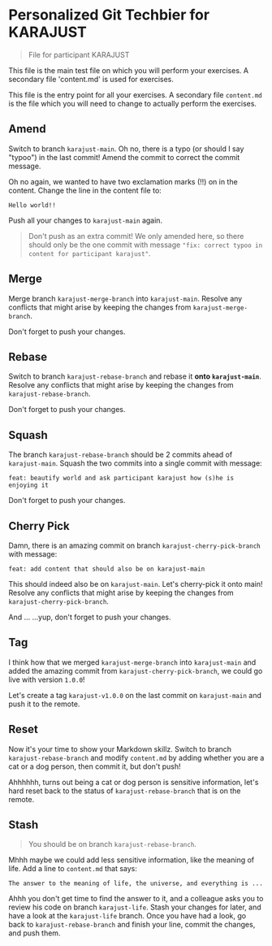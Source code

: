 # Personalized Git Techbier for KARAJUST

> File for participant KARAJUST

This file is the main test file on which you will perform your exercises. A
secondary file 'content.md' is used for  exercises.

This file is the entry point for all your exercises. A secondary file
`content.md` is the file which you will need to change to actually perform the
exercises.

## Amend

Switch to branch `karajust-main`. Oh no, there is a typo (or should I say "typoo") in
the last commit! Amend the commit to correct the commit message.

Oh no again, we wanted to have two exclamation marks (!!) on in the content.
Change the line in the content file to:

```
Hello world!!
```

Push all your changes to `karajust-main` again.

> Don't push as an extra commit! We only amended here, so there should only be
> the one commit with message
> `"fix: correct typoo in content for participant karajust"`.

## Merge

Merge branch `karajust-merge-branch` into `karajust-main`. Resolve any conflicts that might arise
by keeping the changes from `karajust-merge-branch`.

Don't forget to push your changes.

## Rebase

Switch to branch `karajust-rebase-branch` and rebase it **onto `karajust-main`**. Resolve any
conflicts that might arise by keeping the changes from `karajust-rebase-branch`.

Don't forget to push your changes.

## Squash

The branch `karajust-rebase-branch` should be 2 commits ahead of `karajust-main`. Squash the two
commits into a single commit with message:

```
feat: beautify world and ask participant karajust how (s)he is enjoying it
```

Don't forget to push your changes.

## Cherry Pick

Damn, there is an amazing commit on branch `karajust-cherry-pick-branch` with message:

```
feat: add content that should also be on karajust-main
```

This should indeed also be on `karajust-main`. Let's cherry-pick it onto main! Resolve
any conflicts that might arise by keeping the changes from `karajust-cherry-pick-branch`.

And ...
...yup, don't forget to push your changes.

## Tag

I think how that we merged `karajust-merge-branch` into `karajust-main` and added the amazing
commit from `karajust-cherry-pick-branch`, we could go live with version `1.0.0`!

Let's create a tag `karajust-v1.0.0` on the last commit on `karajust-main` and push it to the
remote.

## Reset

Now it's your time to show your Markdown skillz. Switch to branch `karajust-rebase-branch`
and modify `content.md` by adding whether you are a cat or a dog person, then
commit it, but don't push!

Ahhhhhh, turns out being a cat or dog person is sensitive information, let's
hard reset back to the status of `karajust-rebase-branch` that is on the remote.

## Stash

> You should be on branch `karajust-rebase-branch`.

Mhhh maybe we could add less sensitive information, like the meaning of life.
Add a line to `content.md` that says:

```
The answer to the meaning of life, the universe, and everything is ...
```

Ahhh you don't get time to find the answer to it, and a colleague asks you to
review his code on branch `karajust-life`. Stash your changes for later, and have a
look at the `karajust-life` branch. Once you have had a look, go back to
`karajust-rebase-branch` and finish your line, commit the changes, and push them.
